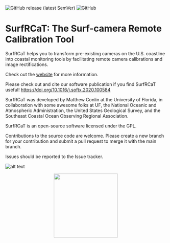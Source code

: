 ![GitHub release (latest SemVer)](https://img.shields.io/github/v/release/conlin-matt/SurfRCaT)
![GitHub](https://img.shields.io/github/license/conlin-matt/SurfRCaT)


# SurfRCaT: The Surf-camera Remote Calibration Tool #
SurfRCaT helps you to transform pre-existing cameras on the U.S. coastline into coastal monitoring tools by facilitating remote camera calibrations and image rectifications.

Check out the [website](https://conlin-matt.github.io/SurfRCaT/) for more information.

Please check out and cite our software publication if you find SurfRCaT useful! https://doi.org/10.1016/j.softx.2020.100584

SurfRCaT was developed by Matthew Conlin at the University of Florida, in collaboration with some awesome folks at UF, the National Oceanic and Atmospheric Administration, the United States Geological Survey, and the Southeast Coastal Ocean Observing Regional Association.

SurfRCaT is an open-source software licensed under the GPL.

Contributions to the source code are welcome. Please create a new branch for your contribution and submit a pull request to merge it with the main branch.

Issues should be reported to the Issue tracker. 



![alt text](https://github.com/conlin-matt/SurfRCaT/blob/master/SurfRCaT_PickGCPs.PNG)
<p align="center">
  <img width="200" height="200" src="https://github.com/conlin-matt/SurfRCaT/blob/master/docs/images/icon3.png">
</p>

